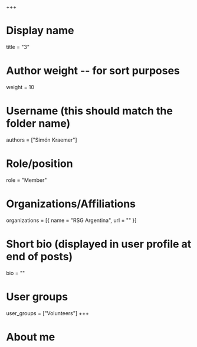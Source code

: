 +++
# Display name
title = "3"

# Author weight -- for sort purposes
weight = 10

# Username (this should match the folder name)
authors = ["Simón Kraemer"]

# Role/position
role = "Member"

# Organizations/Affiliations
organizations = [{ name = "RSG Argentina", url = "" }]

# Short bio (displayed in user profile at end of posts)
bio = ""

# User groups
user_groups = ["Volunteers"]
+++

# About me
